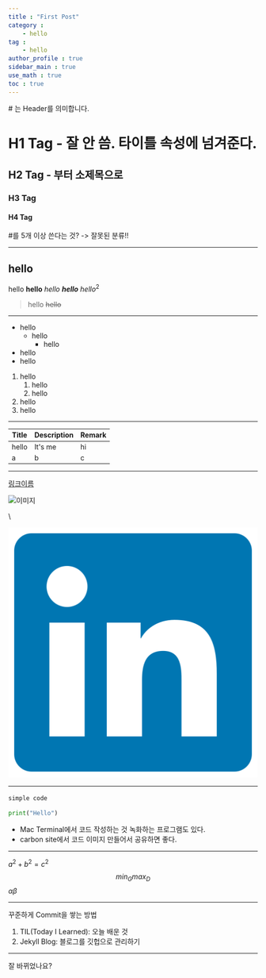 ```yaml
---
title : "First Post"
category :
    - hello
tag : 
    - hello
author_profile : true
sidebar_main : true
use_math : true
toc : true
---
```

\# 는 Header를 의미합니다.

# H1 Tag - 잘 안 씀. 타이틀 속성에 넘겨준다.
## H2 Tag - 부터 소제목으로
### H3 Tag
#### H4 Tag
\#를 5개 이상 쓴다는 것? -> 잘못된 분류!!

---

## hello
hello
**hello**
_hello_
**_hello_**
$hello^2$
> hello
~~hello~~

--- 

- hello
    - hello
        - hello
- hello
- hello

1. hello
    1. hello
    3. hello
2. hello
3. hello

---

|Title|Description|Remark|
|-|-|-|
|hello|It's me|hi|
|a|b|c|

---

[링크이름](링크주소)

![이미지](https://github.com/yohan9569/yohan9569.github.io/assets/images/linkedin.png) 

\\<!--안 뜸.-->

![이미지](/assets/images/linkedin.png)

---

`simple code`

```python
print("Hello")
```

- Mac Terminal에서 코드 작성하는 것 녹화하는 프로그램도 있다.
- carbon site에서 코드 이미지 만들어서 공유하면 좋다.


---

$a^2 + b^2 = c^2$
$$min_Gmax_D$$
$\alpha \beta$

---

꾸준하게 Commit을 쌓는 방법

1. TIL(Today I Learned): 오늘 배운 것
2. Jekyll Blog: 블로그를 깃헙으로 관리하기

---
잘 바뀌었나요?